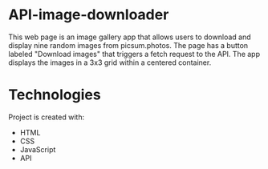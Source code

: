 # API-image-downloader
This web page is an image gallery app that allows users to download and display nine random images from picsum.photos. The page has a button labeled "Download images" that triggers a fetch request to the API. The app displays the images in a 3x3 grid within a centered container.

# Technologies

Project is created with:
* HTML
* CSS
* JavaScript
* API
